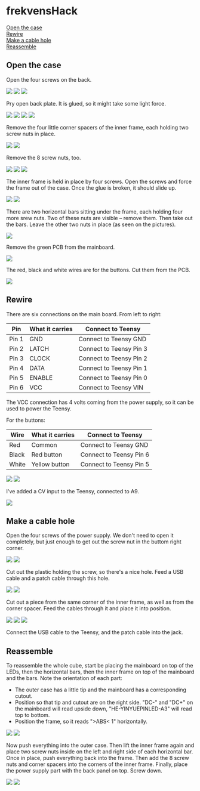 # frekvensHack

[Open the case](#open-the-case)  
[Rewire](#rewire)  
[Make a cable hole](#make-a-cable-hole)  
[Reassemble](#reassemble)  



## Open the case

Open the four screws on the back.

![](pictures/001.jpg)
![](pictures/002.jpg)
![](pictures/003.jpg)

Pry open back plate. It is glued, so it might take some light force.

![](pictures/004.jpg)
![](pictures/005.jpg)
![](pictures/006.jpg)
![](pictures/007.jpg)

Remove the four little corner spacers of the inner frame, each holding two screw nuts in place.

![](pictures/008.jpg)
![](pictures/009.jpg)

Remove the 8 screw nuts, too.

![](pictures/010.jpg)
![](pictures/011.jpg)
![](pictures/012.jpg)

The inner frame is held in place by four screws. Open the screws and force the frame out of the case. Once the glue is broken, it should slide up.

![](pictures/013.jpg)
![](pictures/014.jpg)

There are two horizontal bars sitting under the frame, each holding four more srew nuts. Two of these nuts are visible – remove them. Then take out the bars. Leave the other two nuts in place (as seen on the pictures).

![](pictures/015.jpg)

Remove the green PCB from the mainboard.

![](pictures/018.jpg)

The red, black and white wires are for the buttons. Cut them from the PCB.

![](pictures/019.jpg)


## Rewire

There are six connections on the main board. From left to right:

Pin | What it carries | Connect to Teensy
--- | --- | ---
Pin 1 | GND | Connect to Teensy GND
Pin 2 | LATCH | Connect to Teensy Pin 3
Pin 3 | CLOCK | Connect to Teensy Pin 2
Pin 4 | DATA | Connect to Teensy Pin 1
Pin 5 | ENABLE | Connect to Teensy Pin 0
Pin 6 | VCC | Connect to Teensy VIN

The VCC connection has 4 volts coming from the power supply, so it can be used to power the Teensy.

For the buttons:

Wire | What it carries | Connect to Teensy
--- | --- | ---
Red | Common | Connect to Teensy GND
Black | Red button | Connect to Teensy Pin 6
White | Yellow button | Connect to Teensy Pin 5

![](pictures/020.jpg)
![](pictures/021.jpg)

I've added a CV input to the Teensy, connected to A9.

![](pictures/022.jpg)


## Make a cable hole


Open the four screws of the power supply. We don't need to open it completely, but just enough to get out the screw nut in the buttom right corner.

![](pictures/023.jpg)
![](pictures/024.jpg)

Cut out the plastic holding the screw, so there's a nice hole. Feed a USB cable and a patch cable through this hole.

![](pictures/025.jpg)
![](pictures/027.jpg)

Cut out a piece from the same corner of the inner frame, as well as from the corner spacer. Feed the cables through it and place it into position.

![](pictures/026.jpg)
![](pictures/028.jpg)
![](pictures/029.jpg)

Connect the USB cable to the Teensy, and the patch cable into the jack.

## Reassemble

To reassemble the whole cube, start be placing the mainboard on top of the LEDs, then the horizontal bars, then the inner frame on top of the mainboard and the bars. 
Note the orientation of each part:
- The outer case has a little tip and the mainboard has a corresponding cutout.
- Position so that tip and cutout are on the right side. "DC-" and "DC+" on the mainboard will read upside down, "HE-YINYUEPINLED-A3" will read top to bottom.
- Position the frame, so it reads ">ABS< 1" horizontally. 

![](pictures/030.jpg)
![](pictures/031.jpg)

Now push everything into the outer case. Then lift the inner frame again and place two screw nuts inside on the left and right side of each horizontal bar. Once in place, push everything back into the frame. Then add the 8 screw nuts and corner spacers into the corners of the inner frame. Finally, place the power supply part with the back panel on top. Screw down.

![](pictures/033.jpg)
![](pictures/034.jpg)
